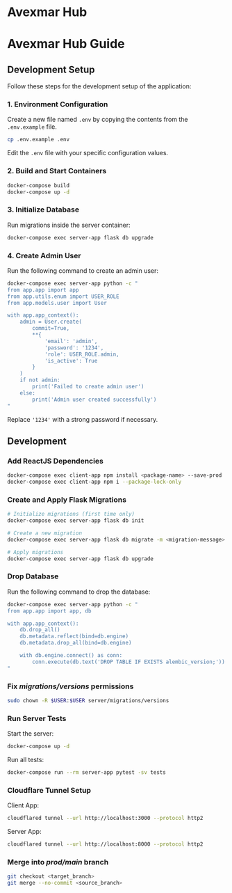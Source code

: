 # Avexmar Hub


# Avexmar Hub Guide

## Development Setup

Follow these steps for the development setup of the application:

### 1. Environment Configuration

Create a new file named `.env` by copying the contents from the `.env.example` file.

```bash
cp .env.example .env
```

Edit the `.env` file with your specific configuration values.

### 2. Build and Start Containers

```bash
docker-compose build
docker-compose up -d
```

### 3. Initialize Database

Run migrations inside the server container:

```bash
docker-compose exec server-app flask db upgrade
```

### 4. Create Admin User

Run the following command to create an admin user:

```bash
docker-compose exec server-app python -c "
from app.app import app
from app.utils.enum import USER_ROLE
from app.models.user import User

with app.app_context():
    admin = User.create(
        commit=True,
        **{
            'email': 'admin',
            'password': '1234',
            'role': USER_ROLE.admin,
            'is_active': True
        }
    )
    if not admin:
        print('Failed to create admin user')
    else:
        print('Admin user created successfully')
"
```

Replace `'1234'` with a strong password if necessary.

## Development

### Add ReactJS Dependencies

```bash
docker-compose exec client-app npm install <package-name> --save-prod
docker-compose exec client-app npm i --package-lock-only
```

### Create and Apply Flask Migrations

```bash
# Initialize migrations (first time only)
docker-compose exec server-app flask db init

# Create a new migration
docker-compose exec server-app flask db migrate -m <migration-message>

# Apply migrations
docker-compose exec server-app flask db upgrade
```

### Drop Database

Run the following command to drop the database:

```bash
docker-compose exec server-app python -c "
from app.app import app, db

with app.app_context():
    db.drop_all()
    db.metadata.reflect(bind=db.engine)
    db.metadata.drop_all(bind=db.engine)

    with db.engine.connect() as conn:
        conn.execute(db.text('DROP TABLE IF EXISTS alembic_version;'))
"
```

### Fix _migrations/versions_ permissions

```bash
sudo chown -R $USER:$USER server/migrations/versions
```

### Run Server Tests

Start the server:

```bash
docker-compose up -d
```

Run all tests:

```bash
docker-compose run --rm server-app pytest -sv tests
```

### Cloudflare Tunnel Setup

Client App:

```bash
cloudflared tunnel --url http://localhost:3000 --protocol http2
```

Server App:

```bash
cloudflared tunnel --url http://localhost:8000 --protocol http2
```

### Merge into _prod/main_ branch

```bash
git checkout <target_branch>
git merge --no-commit <source_branch>
```
